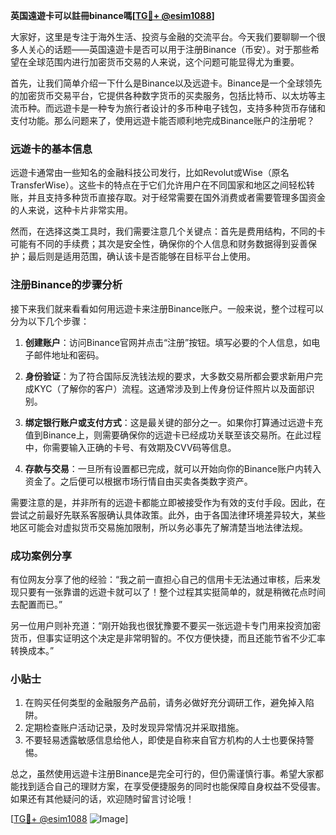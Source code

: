 **英国遠遊卡可以註冊binance嗎[[TG💪+ @esim1088](https://t.me/s/esim1088)]**

大家好，这里是专注于海外生活、投资与金融的交流平台。今天我们要聊聊一个很多人关心的话题——英国遠遊卡是否可以用于注册Binance（币安）。对于那些希望在全球范围内进行加密货币交易的人来说，这个问题可能显得尤为重要。

首先，让我们简单介绍一下什么是Binance以及远遊卡。Binance是一个全球领先的加密货币交易平台，它提供各种数字货币的买卖服务，包括比特币、以太坊等主流币种。而远遊卡是一种专为旅行者设计的多币种电子钱包，支持多种货币存储和支付功能。那么问题来了，使用远遊卡能否顺利地完成Binance账户的注册呢？

### 远遊卡的基本信息

远遊卡通常由一些知名的金融科技公司发行，比如Revolut或Wise（原名TransferWise）。这些卡的特点在于它们允许用户在不同国家和地区之间轻松转账，并且支持多种货币直接存取。对于经常需要在国外消费或者需要管理多国资金的人来说，这种卡片非常实用。

然而，在选择这类工具时，我们需要注意几个关键点：首先是费用结构，不同的卡可能有不同的手续费；其次是安全性，确保你的个人信息和财务数据得到妥善保护；最后则是适用范围，确认该卡是否能够在目标平台上使用。

### 注册Binance的步骤分析

接下来我们就来看看如何用远遊卡来注册Binance账户。一般来说，整个过程可以分为以下几个步骤：

1. **创建账户**：访问Binance官网并点击“注册”按钮。填写必要的个人信息，如电子邮件地址和密码。
   
2. **身份验证**：为了符合国际反洗钱法规的要求，大多数交易所都会要求新用户完成KYC（了解你的客户）流程。这通常涉及到上传身份证件照片以及面部识别。

3. **绑定银行账户或支付方式**：这是最关键的部分之一。如果你打算通过远遊卡充值到Binance上，则需要确保你的远遊卡已经成功关联至该交易所。在此过程中，你需要输入正确的卡号、有效期及CVV码等信息。

4. **存款与交易**：一旦所有设置都已完成，就可以开始向你的Binance账户内转入资金了。之后便可以根据市场行情自由买卖各类数字资产。

需要注意的是，并非所有的远遊卡都能立即被接受作为有效的支付手段。因此，在尝试之前最好先联系客服确认具体政策。此外，由于各国法律环境差异较大，某些地区可能会对虚拟货币交易施加限制，所以务必事先了解清楚当地法律法规。

### 成功案例分享

有位网友分享了他的经验：“我之前一直担心自己的信用卡无法通过审核，后来发现只要有一张靠谱的远遊卡就可以了！整个过程其实挺简单的，就是稍微花点时间去配置而已。”

另一位用户则补充道：“刚开始我也很犹豫要不要买一张远遊卡专门用来投资加密货币，但事实证明这个决定是非常明智的。不仅方便快捷，而且还能节省不少汇率转换成本。”

### 小贴士

1. 在购买任何类型的金融服务产品前，请务必做好充分调研工作，避免掉入陷阱。
2. 定期检查账户活动记录，及时发现异常情况并采取措施。
3. 不要轻易透露敏感信息给他人，即使是自称来自官方机构的人士也要保持警惕。

总之，虽然使用远遊卡注册Binance是完全可行的，但仍需谨慎行事。希望大家都能找到适合自己的理财方案，在享受便捷服务的同时也能保障自身权益不受侵害。如果还有其他疑问的话，欢迎随时留言讨论哦！

[[TG💪+ @esim1088](https://t.me/s/esim1088) ![Image](https://i.postimg.cc/4NQfJmqS/Snipaste-2025-05-13-00-14-12.png)]